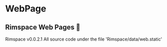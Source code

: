 # WebPage
## Rimspace Web Pages 🥭
Rimspace v0.0.2.1
All source code under the file 'Rimspace/data/web.static' 
